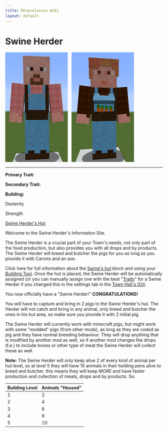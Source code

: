 ```yaml
---
title: Minecolonies Wiki
layout: default
---
```

# Swine Herder

<div class="infobox box text-center">
<img src="../../assets/images/workers/swineherder_m.png" alt="Swine Herder Male" />&nbsp;&nbsp;&nbsp;<img src="../../assets/images/workers/swineherder_f.png" alt="Swine Herder Female" />
<hr />
  <div class="row section-text text-left">
    <div class="col">
      <p><strong>Primary Trait:</strong></p>
      <p><strong>Secondary Trait:</strong></p>
      <p><strong>Building:</strong></p>
    </div>
    <div class="col">
      <p class="traitp">Dexterity</p>
      <p class="traits">Strength</p>
      <p><a href="../buildings/swineherder">Swine Herder's Hut</a></p>
    </div>
  </div>
</div>

Welcome to the Swine Herder's Information Site.

The Swine Herder is a crucial part of your Town's needs, not only part of the food production, but also provides you with all drops and by products. The Swine Herder will breed and butcher the pigs for you as long as you provide it with Carrots and an axe.

Click here for full information about the [Swine's hut](../buildings/swineherder) block and using your [Building Tool](../items/buildingtool). Once the hut is placed, the Swine Herder will be automatically assigned (or you can manually assign one with the best  "[Traits](../systems/workerinfo)" for a Swine Herder if you changed this in the settings tab in the [Town Hall's GUI](../buildings/townhall).

You now officially have a "Swine Herder!" **CONGRATULATIONS!**

You will have to capture and bring in 2 pigs to the Swine Herder's hut. The Herder will not catch and bring in any animal, only breed and butcher the ones in his hut area, so make sure you provide it with 2 initial pig.

The Swine Herder will currently work with minecraft pigs, but might work with some "modded" pigs (from other mods), as long as they are *coded* as pig and they have normal breeding behaviour. They will drop anything that is modified by another mod as well, so if another mod changes the drops (f.e.) to include bones or other type of meat the Swine Herder will collect these as well.

**Note:** The Swine Herder will only keep alive 2 of every kind of animal per hut level, so at level 5 they will have 10 animals in their holding pens alive to breed and butcher. this means they will keep *MORE* and have faster production and collection of meats, drops and by products. So:


| Building Level | Animals "Housed" |
| ----- | ----- |
| 1 | 2 |
| 2 | 4 |
| 3 | 6 |
| 4 | 8 |
| 5 | 10 |

<br>
